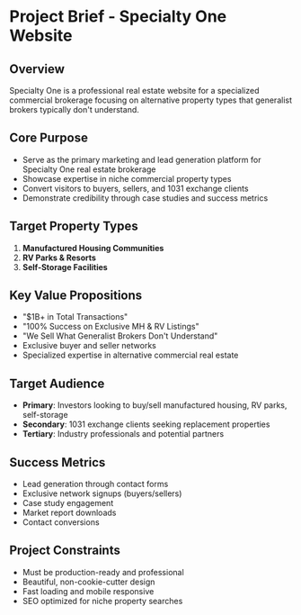# Project Brief - Specialty One Website

## Overview
Specialty One is a professional real estate website for a specialized commercial brokerage focusing on alternative property types that generalist brokers typically don't understand.

## Core Purpose
- Serve as the primary marketing and lead generation platform for Specialty One real estate brokerage
- Showcase expertise in niche commercial property types
- Convert visitors to buyers, sellers, and 1031 exchange clients
- Demonstrate credibility through case studies and success metrics

## Target Property Types
1. **Manufactured Housing Communities**
2. **RV Parks & Resorts** 
3. **Self-Storage Facilities**

## Key Value Propositions
- "$1B+ in Total Transactions"
- "100% Success on Exclusive MH & RV Listings"
- "We Sell What Generalist Brokers Don't Understand"
- Exclusive buyer and seller networks
- Specialized expertise in alternative commercial real estate

## Target Audience
- **Primary**: Investors looking to buy/sell manufactured housing, RV parks, self-storage
- **Secondary**: 1031 exchange clients seeking replacement properties
- **Tertiary**: Industry professionals and potential partners

## Success Metrics
- Lead generation through contact forms
- Exclusive network signups (buyers/sellers)
- Case study engagement
- Market report downloads
- Contact conversions

## Project Constraints
- Must be production-ready and professional
- Beautiful, non-cookie-cutter design
- Fast loading and mobile responsive
- SEO optimized for niche property searches
